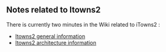 ## Notes related to Itowns2

There is currently two minutes in the Wiki related to iTowns2 :

  * [Itowns2 general information](https://github.com/MEPP-team/UD-SV/wiki/2017_05_03_-_JGA_iTowns2_presentation)
  * [Itowns2 architecture information](https://github.com/MEPP-team/UD-SV/wiki/2017_05_05_-_JGA_Itowns2_archi_and_tech_presentation)
